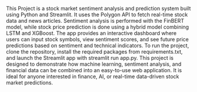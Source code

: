This Project is a stock market sentiment analysis and prediction system built using Python and Streamlit. It uses the Polygon API to fetch real-time stock data and news articles. Sentiment analysis is performed with the FinBERT model, while stock price prediction is done using a hybrid model combining LSTM and XGBoost. The app provides an interactive dashboard where users can input stock symbols, view sentiment scores, and see future price predictions based on sentiment and technical indicators.
To run the project, clone the repository, install the required packages from requirements.txt, and launch the Streamlit app with streamlit run app.py. This project is designed to demonstrate how machine learning, sentiment analysis, and financial data can be combined into an easy-to-use web application. It is ideal for anyone interested in finance, AI, or real-time data-driven stock market predictions.
